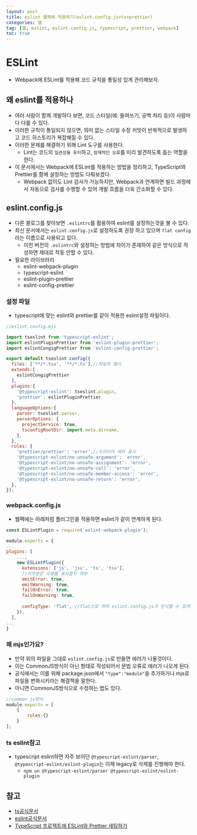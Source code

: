 ```yaml
---
layout: post
title: eslint 웹팩에 적용하기(eslint.config.js+ts+prettier)
categories: 웹
tag: [웹, eslint, eslint.config.js, typescript, prettier, webpack]
toc: true
---
```


# ESLint 

- Webpack에 ESLint를 적용해 코드 규칙을 통일성 있게 관리해보자.

## 왜 eslint를 적용하나

- 여러 사람이 함께 개발하다 보면, 코드 스타일(예: 들여쓰기, 공백 처리 등)이 사람마다 다를 수 있다.
- 이러한 규칙이 통일되지 않으면, 의미 없는 스타일 수정 커밋이 반복적으로 발생하고 코드 히스토리가 복잡해질 수 있다.
- 이러한 문제를 해결하기 위해 Lint 도구를 사용한다.
    - Lint는 코드의 `일관성을 유지`하고, `잠재적인 오류`를 미리 발견하도록 돕는 역할을 한다.
- 이 문서에서는 Webpack에 ESLint를 적용하는 방법을 정리하고, TypeScript와 Prettier를 함께 설정하는 방법도 다뤄보겠다.
    - Webpack 없이도 Lint 검사가 가능하지만, Webpack과 연계하면 빌드 과정에서 자동으로 검사를 수행할 수 있어 개발 흐름을 더욱 간소화할 수 있다.

## eslint.config.js

- 다른 블로그를 찾아보면 `.eslintrc`를 활용하여 eslint를 설정하는것을 볼 수 있다.
- 최신 문서에서는 `eslint.config.js`로 설정하도록 권장 하고 있으며 `flat config`라는 이름으로 사용되고 있다.
    - 이전 버전의 `.eslintrc`와 설정하는 방법에 차이가 존재하여 같은 방식으로 작성하면 제대로 작동 안할 수 있다.
- 필요한 라이브러리
    - eslint-webpack-plugin
    - typescript-eslint 
    - eslint-plugin-prettier
    - eslint-config-prettier

### 설정 파일

- typescript에 맞는 eslint와 prettier를 같이 적용한 eslint설정 파일이다.

```js
//eslint.config.mjs

import tseslint from 'typescript-eslint';
import eslintPluginPrettier from 'eslint-plugin-prettier';
import eslintCongigPrettier from 'eslint-config-prettier';

export default tseslint.config({
  files: ['**/*.tsx', '**/*.ts'],//파일의 형식
  extends:[
    eslintCongigPrettier
  ],
  plugins:{
    '@typescript-eslint': tseslint.plugin,
    'prettier': eslintPluginPrettier
  },
  languageOptions:{
    parser: tseslint.parser,
    parserOptions: {
      projectService: true,
      tsconfigRootDir: import.meta.dirname,
    },
  },
  rules: {
    'prettier/prettier': 'error',//프리티어 에러 표시
    '@typescript-eslint/no-unsafe-argument': 'error',
    '@typescript-eslint/no-unsafe-assignment': 'error',
    '@typescript-eslint/no-unsafe-call': 'error',
    '@typescript-eslint/no-unsafe-member-access': 'error',
    '@typescript-eslint/no-unsafe-return': 'error',
  },
});
```

### webpack.config.js

- 웹팩에는 아래처럼 플러그인을 적용하면 eslint가 같이 연계하게 된다.

```js
const ESLintPlugin = require('eslint-webpack-plugin');

module.exports = {
...
plugins: [
    ...,
    new ESLintPlugin({
      extensions: ['js', 'jsx', 'ts', 'tsx'],
      //이부분은 오류를 표시할지 여부
      emitError: true,
      emitWarning: true,
      failOnError: true,
      failOnWarning: true,
      
      configType: 'flat', //flat으로 하여 eslint.config.js가 인식할 수 있게 하자.
    }),
  ],
...
}

```

### 왜 mjs인가요?
- 만약 위의 파일을 그대로 `eslint.config.js`로 만들면 에러가 나올것이다.
- 이는 CommonJS방식이 아닌 형태로 작성되어서 문법 오류로 에러가 나오게 된다.
- 공식에서는 이를 위해 package.json에서 `"type":"module"`을 추가하거나 mjs로 파일을 변화시키라는 해결책을 말한다.
- 아니면 CommonJS방식으로 수정하는 법도 있다. 

```js
//common js방식
module.exports = [
    {   
        rules:{}
    }
];
```

### ts eslint참고

- typescript eslint하면 자주 보이던 `@typescript-eslint/parser`, `@typescript-eslint/eslint-plugin`는 이제 legacy로 삭제를 진행해야 한다.
    - `npm un @typescript-eslint/parser @typescript-eslint/eslint-plugin`

## 참고

- [ts공식문서](https://typescript-eslint.io/packages/typescript-eslint/)
- [eslint공식문서](https://github.com/prettier/eslint-config-prettier?tab=readme-ov-file#eslintconfigjs-flat-config-plugin-caveat)
- [TypeScript 프로젝트에 ESLint와 Prettier 세팅하기](https://velog.io/@onding/TypeScript-%ED%94%84%EB%A1%9C%EC%A0%9D%ED%8A%B8%EC%97%90-ESLint%EC%99%80-Prettier-%EC%84%B8%ED%8C%85%ED%95%98%EA%B8%B0)